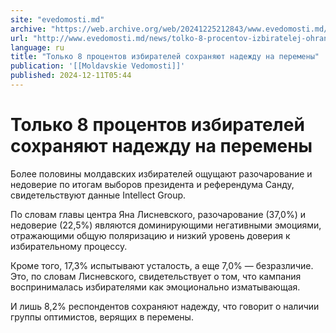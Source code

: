 ```yaml
---
site: "evedomosti.md"
archive: "https://web.archive.org/web/20241225212843/www.evedomosti.md/news/tolko-8-procentov-izbiratelej-ohranyayut-nadezhdu-na-peremen"
url: "http://www.evedomosti.md/news/tolko-8-procentov-izbiratelej-ohranyayut-nadezhdu-na-peremen"
language: ru
title: "Только 8 процентов избирателей сохраняют надежду на перемены"
publication: '[[Moldavskie Vedomosti]]'
published: 2024-12-11T05:44
---
```


# Только 8 процентов избирателей сохраняют надежду на перемены

Более половины молдавских избирателей ощущают разочарование и недоверие по итогам выборов президента и референдума Санду, свидетельствуют данные Intellect Group.

По словам главы центра Яна Лисневского, разочарование (37,0%) и недоверие (22,5%) являются доминирующими негативными эмоциями, отражающими общую поляризацию и низкий уровень доверия к избирательному процессу.

Кроме того, 17,3% испытывают усталость, а еще 7,0% — безразличие. Это, по словам Лисневского, свидетельствует о том, что кампания воспринималась избирателями как эмоционально изматывающая.

И лишь 8,2% респондентов сохраняют надежду, что говорит о наличии группы оптимистов, верящих в перемены.